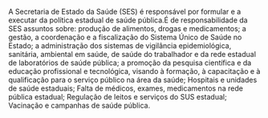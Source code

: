 A Secretaria de Estado da Saúde (SES) é responsável por formular e a executar da política estadual de saúde pública.É de responsabilidade da SES assuntos sobre: produção de alimentos, drogas e medicamentos; a gestão, a coordenação e a fiscalização do Sistema Único de Saúde no Estado; a administração dos sistemas de vigilância epidemiológica, sanitária, ambiental em saúde, de saúde do trabalhador e da rede estadual de laboratórios de saúde pública; a promoção da pesquisa científica e da educação profissional e tecnológica, visando à formação, à capacitação e à qualificação para o serviço público na área da saúde; Hospitais e unidades de saúde estaduais; Falta de médicos, exames, medicamentos na rede pública estadual; Regulação de leitos e serviços do SUS estadual; Vacinação e campanhas de saúde pública.
